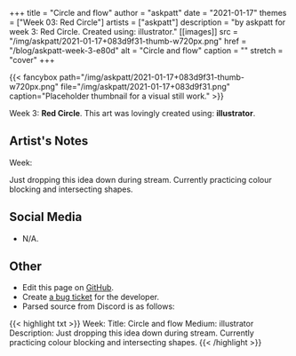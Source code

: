 +++
title =       "Circle and flow"
author =      "askpatt"
date =        "2021-01-17"
themes =      ["Week 03: Red Circle"]
artists =     ["askpatt"]
description = "by askpatt for week 3: Red Circle. Created using: illustrator."
[[images]]
      src = "/img/askpatt/2021-01-17+083d9f31-thumb-w720px.png"
      href = "/blog/askpatt-week-3-e80d"
      alt = "Circle and flow"
      caption = ""
      stretch = "cover"
+++

{{< fancybox path="/img/askpatt/2021-01-17+083d9f31-thumb-w720px.png" file="/img/askpatt/2021-01-17+083d9f31.png" caption="Placeholder thumbnail for a visual still work." >}}


Week 3: **Red Circle**. This art was lovingly created using: **illustrator**.

## Artist's Notes

Week: 

Just dropping this idea down during stream. Currently practicing colour blocking and intersecting shapes.

## Social Media

- N/A.

## Other

- Edit this page on [GitHub](https://github.com/teaminkling/web-refresh/edit/main/content/blog/askpatt-week-3-e80d.md).
- Create [a bug ticket](https://github.com/teaminkling/web-refresh/issues/new?assignees=&labels=bug&template=problem-report.md&title=) for the developer.
- Parsed source from Discord is as follows:

{{< highlight txt >}}
Week: 
Title:  Circle and flow
Medium: illustrator 
Description: Just dropping this idea down during stream. Currently practicing colour blocking and intersecting shapes.
{{< /highlight >}}